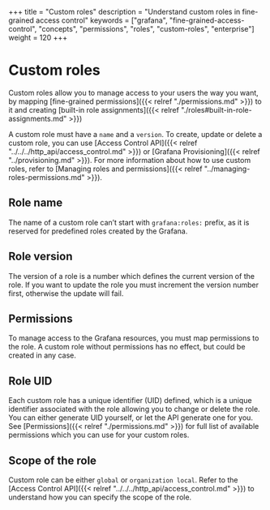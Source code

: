 +++
title = "Custom roles"
description = "Understand custom roles in fine-grained access control"
keywords = ["grafana", "fine-grained-access-control", "concepts", "permissions", "roles", "custom-roles", "enterprise"]
weight = 120
+++

# Custom roles

Custom roles allow you to manage access to your users the way you want, by mapping [fine-grained permissions]({{< relref "./permissions.md" >}}) to it and creating [built-in role assignments]({{< relref "./roles#built-in-role-assignments.md" >}})

A custom role must have a `name` and a `version`. To create, update or delete a custom role, you can use [Access Control API]({{< relref "../../../http_api/access_control.md" >}}) or [Grafana Provisioning]({{< relref "../provisioning.md" >}}).
For more information about how to use custom roles, refer to [Managing roles and permissions]({{< relref "../managing-roles-permissions.md" >}}).

## Role name

The name of a custom role can’t start with `grafana:roles:` prefix, as it is reserved for predefined roles created by the Grafana.

## Role version

The version of a role is a number which defines the current version of the role. If you want to update the role you must increment the version number first, otherwise the update will fail.

## Permissions

To manage access to the Grafana resources, you must map permissions to the role. A custom role without permissions has no effect, but could be created in any case.

## Role UID

Each custom role has a unique identifier (UID) defined, which is a unique identifier associated with the role allowing you to change or delete the role. You can either generate UID yourself, or let the API generate one for you.
See [Permissions]({{< relref "./permissions.md" >}}) for full list of available permissions which you can use for your custom roles.

## Scope of the role

Custom role can be either `global` or `organization local`. Refer to the [Access Control API]({{< relref "../../../http_api/access_control.md" >}}) to understand how you can specify the scope of the role.
